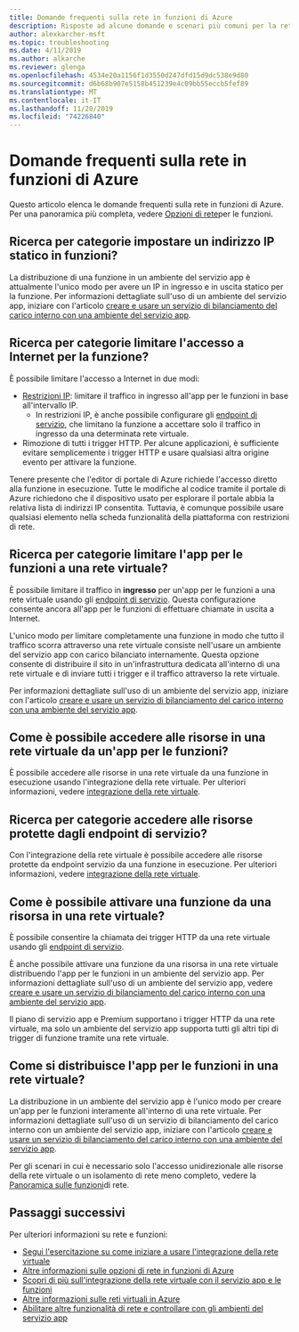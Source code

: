 ```yaml
---
title: Domande frequenti sulla rete in funzioni di Azure
description: Risposte ad alcune domande e scenari più comuni per la rete con funzioni di Azure.
author: alexkarcher-msft
ms.topic: troubleshooting
ms.date: 4/11/2019
ms.author: alkarche
ms.reviewer: glenga
ms.openlocfilehash: 4534e20a1156f1d3550d247dfd15d9dc538e9d80
ms.sourcegitcommit: d6b68b907e5158b451239e4c09bb55eccb5fef89
ms.translationtype: MT
ms.contentlocale: it-IT
ms.lasthandoff: 11/20/2019
ms.locfileid: "74226840"
---
```

# <a name="frequently-asked-questions-about-networking-in-azure-functions"></a>Domande frequenti sulla rete in funzioni di Azure

Questo articolo elenca le domande frequenti sulla rete in funzioni di Azure. Per una panoramica più completa, vedere [Opzioni di rete](functions-networking-options.md)per le funzioni.

## <a name="how-do-i-set-a-static-ip-in-functions"></a>Ricerca per categorie impostare un indirizzo IP statico in funzioni?

La distribuzione di una funzione in un ambiente del servizio app è attualmente l'unico modo per avere un IP in ingresso e in uscita statico per la funzione. Per informazioni dettagliate sull'uso di un ambiente del servizio app, iniziare con l'articolo [creare e usare un servizio di bilanciamento del carico interno con una ambiente del servizio app](../app-service/environment/create-ilb-ase.md).

## <a name="how-do-i-restrict-internet-access-to-my-function"></a>Ricerca per categorie limitare l'accesso a Internet per la funzione?

È possibile limitare l'accesso a Internet in due modi:

* [Restrizioni IP](../app-service/app-service-ip-restrictions.md): limitare il traffico in ingresso all'app per le funzioni in base all'intervallo IP.
    * In restrizioni IP, è anche possibile configurare gli [endpoint di servizio](../virtual-network/virtual-network-service-endpoints-overview.md), che limitano la funzione a accettare solo il traffico in ingresso da una determinata rete virtuale.
* Rimozione di tutti i trigger HTTP. Per alcune applicazioni, è sufficiente evitare semplicemente i trigger HTTP e usare qualsiasi altra origine evento per attivare la funzione.

Tenere presente che l'editor di portale di Azure richiede l'accesso diretto alla funzione in esecuzione. Tutte le modifiche al codice tramite il portale di Azure richiedono che il dispositivo usato per esplorare il portale abbia la relativa lista di indirizzi IP consentita. Tuttavia, è comunque possibile usare qualsiasi elemento nella scheda funzionalità della piattaforma con restrizioni di rete.

## <a name="how-do-i-restrict-my-function-app-to-a-virtual-network"></a>Ricerca per categorie limitare l'app per le funzioni a una rete virtuale?

È possibile limitare il traffico in **ingresso** per un'app per le funzioni a una rete virtuale usando gli [endpoint di servizio](./functions-networking-options.md#private-site-access). Questa configurazione consente ancora all'app per le funzioni di effettuare chiamate in uscita a Internet.

L'unico modo per limitare completamente una funzione in modo che tutto il traffico scorra attraverso una rete virtuale consiste nell'usare un ambiente del servizio app con carico bilanciato internamente. Questa opzione consente di distribuire il sito in un'infrastruttura dedicata all'interno di una rete virtuale e di inviare tutti i trigger e il traffico attraverso la rete virtuale. 

Per informazioni dettagliate sull'uso di un ambiente del servizio app, iniziare con l'articolo [creare e usare un servizio di bilanciamento del carico interno con una ambiente del servizio app](../app-service/environment/create-ilb-ase.md).

## <a name="how-can-i-access-resources-in-a-virtual-network-from-a-function-app"></a>Come è possibile accedere alle risorse in una rete virtuale da un'app per le funzioni?

È possibile accedere alle risorse in una rete virtuale da una funzione in esecuzione usando l'integrazione della rete virtuale. Per ulteriori informazioni, vedere [integrazione della rete virtuale](functions-networking-options.md#virtual-network-integration).

## <a name="how-do-i-access-resources-protected-by-service-endpoints"></a>Ricerca per categorie accedere alle risorse protette dagli endpoint di servizio?

Con l'integrazione della rete virtuale è possibile accedere alle risorse protette da endpoint servizio da una funzione in esecuzione. Per ulteriori informazioni, vedere [integrazione della rete virtuale](functions-networking-options.md#virtual-network-integration).

## <a name="how-can-i-trigger-a-function-from-a-resource-in-a-virtual-network"></a>Come è possibile attivare una funzione da una risorsa in una rete virtuale?

È possibile consentire la chiamata dei trigger HTTP da una rete virtuale usando gli [endpoint di servizio](./functions-networking-options.md#private-site-access). 

È anche possibile attivare una funzione da una risorsa in una rete virtuale distribuendo l'app per le funzioni in un ambiente del servizio app. Per informazioni dettagliate sull'uso di un ambiente del servizio app, vedere [creare e usare un servizio di bilanciamento del carico interno con una ambiente del servizio app](../app-service/environment/create-ilb-ase.md).

Il piano di servizio app e Premium supportano i trigger HTTP da una rete virtuale, ma solo un ambiente del servizio app supporta tutti gli altri tipi di trigger di funzione tramite una rete virtuale.

## <a name="how-can-i-deploy-my-function-app-in-a-virtual-network"></a>Come si distribuisce l'app per le funzioni in una rete virtuale?

La distribuzione in un ambiente del servizio app è l'unico modo per creare un'app per le funzioni interamente all'interno di una rete virtuale. Per informazioni dettagliate sull'uso di un servizio di bilanciamento del carico interno con un ambiente del servizio app, iniziare con l'articolo [creare e usare un servizio di bilanciamento del carico interno con una ambiente del servizio app](https://docs.microsoft.com/azure/app-service/environment/create-ilb-ase).

Per gli scenari in cui è necessario solo l'accesso unidirezionale alle risorse della rete virtuale o un isolamento di rete meno completo, vedere la [Panoramica sulle funzioni](functions-networking-options.md)di rete.

## <a name="next-steps"></a>Passaggi successivi

Per ulteriori informazioni su rete e funzioni: 

* [Segui l'esercitazione su come iniziare a usare l'integrazione della rete virtuale](./functions-create-vnet.md)
* [Altre informazioni sulle opzioni di rete in funzioni di Azure](./functions-networking-options.md)
* [Scopri di più sull'integrazione della rete virtuale con il servizio app e le funzioni](../app-service/web-sites-integrate-with-vnet.md)
* [Altre informazioni sulle reti virtuali in Azure](../virtual-network/virtual-networks-overview.md)
* [Abilitare altre funzionalità di rete e controllare con gli ambienti del servizio app](../app-service/environment/intro.md)
